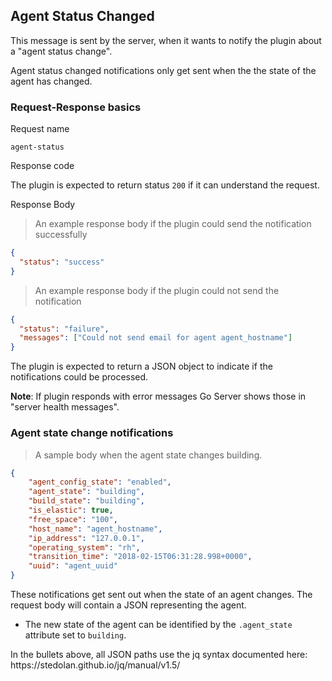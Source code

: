 ## Agent Status Changed

This message is sent by the server, when it wants to notify the plugin about a "agent status change".

Agent status changed notifications only get sent when the the state of the agent has changed.

### Request-Response basics

<p class='request-name-heading'>Request name</p>

`agent-status`

<p class='response-code-heading'>Response code</p>

The plugin is expected to return status `200` if it can understand the request.

<p class='response-body-heading'>Response Body</p>

> An example response body if the plugin could send the notification successfully

```json
{
  "status": "success"
}
```

> An example response body if the plugin could not send the notification

```json
{
  "status": "failure",
  "messages": ["Could not send email for agent agent_hostname"]
}
```

The plugin is expected to return a JSON object to indicate if the notifications could be processed.

<aside class="warning">
  <strong>Note</strong>: If plugin responds with error messages Go Server shows those in "server health messages".
</aside>

### Agent state change notifications

> A sample body when the agent state changes building.

```json
{
    "agent_config_state": "enabled",
    "agent_state": "building",
    "build_state": "building",
    "is_elastic": true,
    "free_space": "100",
    "host_name": "agent_hostname",
    "ip_address": "127.0.0.1",
    "operating_system": "rh",
    "transition_time": "2018-02-15T06:31:28.998+0000",
    "uuid": "agent_uuid"
}
```

These notifications get sent out when the state of an agent changes. The request body will contain a JSON representing the agent.

* The new state of the agent can be identified by the `.agent_state` attribute set to `building`.

<aside class="note">
In the bullets above, all JSON paths use the jq syntax documented here: https://stedolan.github.io/jq/manual/v1.5/
</aside>
